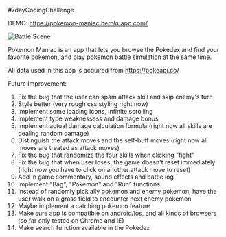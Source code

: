 #7dayCodingChallenge

DEMO:
https://pokemon-maniac.herokuapp.com/

![Battle Scene](https://imgur.com/a/bw70DTy)

Pokemon Maniac is an app that lets you browse the Pokedex and find your favorite pokemon, and play pokemon battle simulation at the same time.

All data used in this app is acquired from https://pokeapi.co/


Future Improvement:
1. Fix the bug that the user can spam attack skill and skip enemy's turn
2. Style better (very rough css styling right now)
3. Implement some loading icons, infinite scrolling
4. Implement type weaknessess and damage bonus
5. Implement actual damage calculation formula (right now all skills are dealing random damage)
6. Distinguish the attack moves and the self-buff moves (right now all moves are treated as attack moves)
7. Fix the bug that randomize the four skills when clicking "fight"
8. Fix the bug that when user loses, the game doesn't reset immediately (right now you have to click on another attack move to reset)
9. Add in game commentary, sound effects and battle log
10. Implement "Bag", "Pokemon" and "Run" functions
11. Instead of randomly pick ally pokemon and enemy pokemon, have the user walk on a grass field to encounter next enemy pokemon
12. Maybe implement a catching pokemon feature
13. Make sure app is compatible on android/ios, and all kinds of browsers (so far only tested on Chrome and IE)
14. Make search function available in the Pokedex
